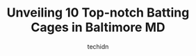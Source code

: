 ---
layout: ampstory
image: https://i0.wp.com/www.depkes.org/wp-content/uploads/2023/06/batting-cages-0-in-baltimore-md-1685768341.jpeg?resize=640,853
author: techidn
featured: false
description: Discover the impressive array of Batting Cages options in Baltimore MD, where you can find 10 of the largest Batting Cages establishments in the area. From renowned classics to hidden gems, 
title: Unveiling 10 Top-notch Batting Cages in Baltimore MD
cover:
   title: Unveiling 10 Top-notch Batting Cages in Baltimore MD
   subtitle: Rickpate
   background: https://www.depkes.org/wp-content/uploads/2023/06/batting-cages-0-in-baltimore-md-1685768341.jpeg

pages: 
 - layout: thirds
   top: <h1>#1 Next Level Sports Performance</h1>
   bottom: "<p>We stood at the register for a good 3 minutes. The girl never looked away from her phone. I had to ask if we could get tokens for the cages. 3 rounds the balls came out t</p>"
   background: https://www.depkes.org/wp-content/uploads/2023/06/batting-cages-1-in-baltimore-md-1685768341.jpeg
   backgroundblur: true
 - layout: thirds
   top: <h1>#2 The Dugout</h1>
   bottom: "<p>Great place to go to take players to the batting cages, or if practice is rained out you can hold an indoor practice here.</p>"
   background: https://www.depkes.org/wp-content/uploads/2023/06/batting-cages-2-in-baltimore-md-1685768341.jpeg
   cta:
      link: https://www.depkes.org/blog/unveiling-10-top-notch-batting-cages-in-baltimore-md/
      text: Unveiling 10 Top-notch Batting Cages in Baltimore MD
 - layout: thirds
   top: <h1>#3 BASES</h1>
   bottom: "<p>700 Evelyn Ave Unit C1, Linthicum Heights, MD 21090, United States</p>"
   background: https://www.depkes.org/wp-content/uploads/2023/06/batting-cages-3-in-baltimore-md-1685768342.jpeg
   cta:
      link: https://www.depkes.org/blog/unveiling-10-top-notch-batting-cages-in-baltimore-md/
      text: Unveiling 10 Top-notch Batting Cages in Baltimore MD
 - layout: thirds
   top: <h1>#4 Top Gun Batting Cages</h1>
   bottom: "<p>1332 Londontown Blvd #102, Sykesville, MD 21784, United States</p>"
   background: https://images.unsplash.com/photo-1561679660-d00ee1e0dc8e?ixlib=rb-4.0.3&ixid=MnwxMjA3fDB8MHxwaG90by1wYWdlfHx8fGVufDB8fHx8&auto=format&fit=crop&w=640&h=853&q=80
   cta:
      link: https://www.depkes.org/blog/unveiling-10-top-notch-batting-cages-in-baltimore-md/
      text: Unveiling 10 Top-notch Batting Cages in Baltimore MD
 - layout: thirds
   top: <h1>#5 On Deck PG Batting Cages</h1>
   bottom: "<p>1420 Ritchie Marlboro Rd Unit B2, Capitol Heights, MD 20743, United States</p>"
   background: https://images.unsplash.com/photo-1552083974-186346191183?ixlib=rb-4.0.3&ixid=MnwxMjA3fDB8MHxwaG90by1wYWdlfHx8fGVufDB8fHx8&auto=format&fit=crop&w=640&h=853&q=80
   cta:
      link: https://www.depkes.org/blog/unveiling-10-top-notch-batting-cages-in-baltimore-md/
      text: Unveiling 10 Top-notch Batting Cages in Baltimore MD
 - layout: thirds
   top: <h1>#6 The Baseball Warehouse, LLC</h1>
   bottom: "<p>11409 Cronhill Dr C & D, Owings Mills, MD 21117, United States</p>"
   background: https://images.unsplash.com/photo-1613843873231-1447db182f97?ixlib=rb-4.0.3&ixid=MnwxMjA3fDB8MHxwaG90by1wYWdlfHx8fGVufDB8fHx8&auto=format&fit=crop&w=640&h=853&q=80
   cta:
      link: https://www.depkes.org/blog/unveiling-10-top-notch-batting-cages-in-baltimore-md/
      text: Unveiling 10 Top-notch Batting Cages in Baltimore MD
 - layout: thirds
   top: <h1>#7 Baltimore Urban Baseball Association (BUBA)</h1>
   bottom: "<p>1205 S Carey St, Baltimore, MD 21230, United States</p>"
   background: https://images.unsplash.com/photo-1614648718611-0635f29016cb?ixlib=rb-4.0.3&ixid=MnwxMjA3fDB8MHxwaG90by1wYWdlfHx8fGVufDB8fHx8&auto=format&fit=crop&w=640&h=853&q=80
   cta:
      link: https://www.depkes.org/blog/unveiling-10-top-notch-batting-cages-in-baltimore-md/
      text: Unveiling 10 Top-notch Batting Cages in Baltimore MD
 - layout: thirds
   middle: Continue reading...
   background: https://images.unsplash.com/photo-1527066579998-dbbae57f45ce?ixlib=rb-4.0.3&ixid=MnwxMjA3fDB8MHxwaG90by1wYWdlfHx8fGVufDB8fHx8&auto=format&fit=crop&w=640&h=853&q=80
   cta:
      link: https://www.depkes.org/blog/unveiling-10-top-notch-batting-cages-in-baltimore-md/
      text: Unveiling 10 Top-notch Batting Cages in Baltimore MD
      
---